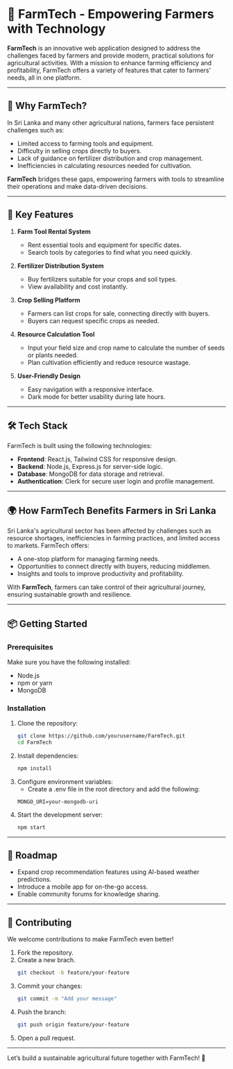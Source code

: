 # 🌾 FarmTech - Empowering Farmers with Technology  

**FarmTech** is an innovative web application designed to address the challenges faced by farmers and provide modern, practical solutions for agricultural activities. With a mission to enhance farming efficiency and profitability, FarmTech offers a variety of features that cater to farmers' needs, all in one platform.

---

## 🚜 Why FarmTech?  
In Sri Lanka and many other agricultural nations, farmers face persistent challenges such as:  
- Limited access to farming tools and equipment.  
- Difficulty in selling crops directly to buyers.  
- Lack of guidance on fertilizer distribution and crop management.  
- Inefficiencies in calculating resources needed for cultivation.  

**FarmTech** bridges these gaps, empowering farmers with tools to streamline their operations and make data-driven decisions.  

---

## 🌟 Key Features  

1. **Farm Tool Rental System**  
   - Rent essential tools and equipment for specific dates.  
   - Search tools by categories to find what you need quickly.  

2. **Fertilizer Distribution System**  
   - Buy fertilizers suitable for your crops and soil types.  
   - View availability and cost instantly.  

3. **Crop Selling Platform**  
   - Farmers can list crops for sale, connecting directly with buyers.  
   - Buyers can request specific crops as needed.  

4. **Resource Calculation Tool**  
   - Input your field size and crop name to calculate the number of seeds or plants needed.  
   - Plan cultivation efficiently and reduce resource wastage.  

5. **User-Friendly Design**  
   - Easy navigation with a responsive interface.  
   - Dark mode for better usability during late hours.  

---

## 🛠 Tech Stack  
FarmTech is built using the following technologies:  
- **Frontend**: React.js, Tailwind CSS for responsive design.  
- **Backend**: Node.js, Express.js for server-side logic.  
- **Database**: MongoDB for data storage and retrieval.  
- **Authentication**: Clerk for secure user login and profile management.  

---

## 🌍 How FarmTech Benefits Farmers in Sri Lanka  

Sri Lanka's agricultural sector has been affected by challenges such as resource shortages, inefficiencies in farming practices, and limited access to markets. FarmTech offers:  
- A one-stop platform for managing farming needs.  
- Opportunities to connect directly with buyers, reducing middlemen.  
- Insights and tools to improve productivity and profitability.  

With **FarmTech**, farmers can take control of their agricultural journey, ensuring sustainable growth and resilience.  

---

## 📦 Getting Started  

### Prerequisites  
Make sure you have the following installed:  
- Node.js  
- npm or yarn  
- MongoDB  

### Installation  
1. Clone the repository:  
   ```bash  
   git clone https://github.com/yourusername/FarmTech.git  
   cd FarmTech
   
2. Install dependencies:
   ```bash
   npm install
   
3. Configure environment variables:
   - Create a .env file in the root directory and add the following:
   ```env
   MONGO_URI=your-mongodb-uri 
   
5. Start the development server:
   ```bash
   npm start

---


## 🚀 Roadmap

- Expand crop recommendation features using AI-based weather predictions.
- Introduce a mobile app for on-the-go access.
- Enable community forums for knowledge sharing.

---

## 🤝 Contributing

We welcome contributions to make FarmTech even better!

1. Fork the repository.
2. Create a new brach.
   ```bash
   git checkout -b feature/your-feature  
3. Commit your changes:
   ```bash
   git commit -m "Add your message"  
4. Push the branch:
   ```bash
   git push origin feature/your-feature  
5. Open a pull request.

---

Let’s build a sustainable agricultural future together with FarmTech! 🌱

